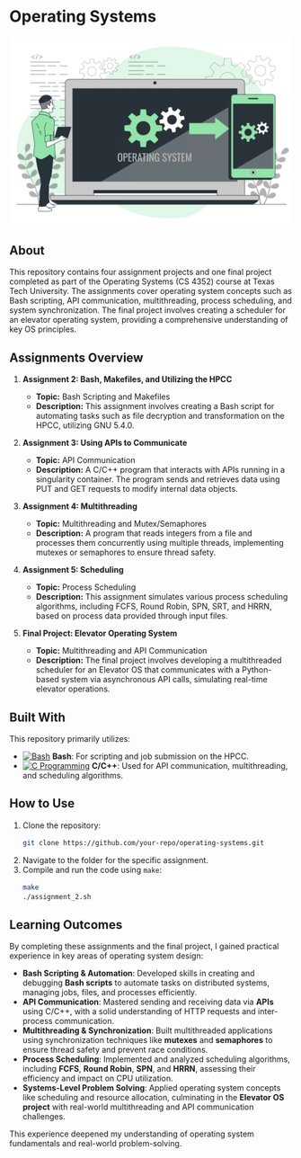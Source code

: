 # Operating Systems
![Image](https://github.com/Dhruvbam/Operating-Systems/blob/main/Images/ass3.jpg)

## About
This repository contains four assignment projects and one final project completed as part of the Operating Systems (CS 4352) course at Texas Tech University. The assignments cover operating system concepts such as Bash scripting, API communication, multithreading, process scheduling, and system synchronization. The final project involves creating a scheduler for an elevator operating system, providing a comprehensive understanding of key OS principles.

## Assignments Overview

1. **Assignment 2: Bash, Makefiles, and Utilizing the HPCC**
   - **Topic:** Bash Scripting and Makefiles
   - **Description:** This assignment involves creating a Bash script for automating tasks such as file decryption and transformation on the HPCC, utilizing GNU 5.4.0.

2. **Assignment 3: Using APIs to Communicate**
   - **Topic:** API Communication
   - **Description:** A C/C++ program that interacts with APIs running in a singularity container. The program sends and retrieves data using PUT and GET requests to modify internal data objects.

3. **Assignment 4: Multithreading**
   - **Topic:** Multithreading and Mutex/Semaphores
   - **Description:** A program that reads integers from a file and processes them concurrently using multiple threads, implementing mutexes or semaphores to ensure thread safety.

4. **Assignment 5: Scheduling**
   - **Topic:** Process Scheduling
   - **Description:** This assignment simulates various process scheduling algorithms, including FCFS, Round Robin, SPN, SRT, and HRRN, based on process data provided through input files.

5. **Final Project: Elevator Operating System**
   - **Topic:** Multithreading and API Communication
   - **Description:** The final project involves developing a multithreaded scheduler for an Elevator OS that communicates with a Python-based system via asynchronous API calls, simulating real-time elevator operations.

## Built With
This repository primarily utilizes:
- <a href="https://www.gnu.org/software/bash/" target="_blank" rel="noreferrer"><img src="https://img.shields.io/badge/Bash-4EAA25?style=for-the-badge&logo=gnu-bash&logoColor=white" width="36" height="36" alt="Bash" /></a> **Bash**: For scripting and job submission on the HPCC.
- <a href="https://en.wikipedia.org/wiki/C_(programming_language)" target="_blank" rel="noreferrer"><img src="https://img.shields.io/badge/C-00599C?style=for-the-badge&logo=c&logoColor=white" width="36" height="36" alt="C Programming" /></a> **C/C++**: Used for API communication, multithreading, and scheduling algorithms.

## How to Use
1. Clone the repository:
    ```bash
    git clone https://github.com/your-repo/operating-systems.git
    ```
2. Navigate to the folder for the specific assignment.
3. Compile and run the code using `make`:
    ```bash
    make
    ./assignment_2.sh
    ```

## Learning Outcomes
By completing these assignments and the final project, I gained practical experience in key areas of operating system design:

- **Bash Scripting & Automation**: Developed skills in creating and debugging **Bash scripts** to automate tasks on distributed systems, managing jobs, files, and processes efficiently.
- **API Communication**: Mastered sending and receiving data via **APIs** using C/C++, with a solid understanding of HTTP requests and inter-process communication.
- **Multithreading & Synchronization**: Built multithreaded applications using synchronization techniques like **mutexes** and **semaphores** to ensure thread safety and prevent race conditions.
- **Process Scheduling**: Implemented and analyzed scheduling algorithms, including **FCFS**, **Round Robin**, **SPN**, and **HRRN**, assessing their efficiency and impact on CPU utilization.
- **Systems-Level Problem Solving**: Applied operating system concepts like scheduling and resource allocation, culminating in the **Elevator OS project** with real-world multithreading and API communication challenges.

This experience deepened my understanding of operating system fundamentals and real-world problem-solving.


